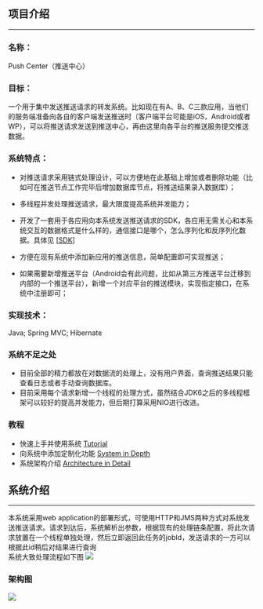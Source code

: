 ## 项目介绍
---------

### 名称：
Push Center（推送中心）   

### 目标：
一个用于集中发送推送请求的转发系统。比如现在有A、B、C三款应用，当他们的服务端准备向各自的客户端发送推送时（客户端平台可能是iOS，Android或者WP），可以将推送请求发送到推送中心，再由这里向各平台的推送服务提交推送数据。  

### 系统特点：
+ 对推送请求采用链式处理设计，可以方便地在此基础上增加或者删除功能（比如可在推送节点工作完毕后增加数据库节点，将推送结果录入数据库）；

+ 多线程并发处理推送请求，最大限度提高系统并发能力；  

+ 开发了一套用于各应用向本系统发送推送请求的SDK，各应用无需关心和本系统交互的数据格式是什么样的，通信接口是哪个，怎么序列化和反序列化数据。具体见 [[SDK](https://github.com/HAND-MAS/mas-service-sdk)]

+ 方便在现有系统中添加新应用的推送信息，简单配置即可实现推送；  

+ 如果需要新增推送平台（Android会有此问题，比如从第三方推送平台迁移到内部的一个推送平台），新增一个对应平台的推送模块，实现指定接口，在系统中注册即可；  



### 实现技术：
Java; Spring MVC; Hibernate  
    
### 系统不足之处
+ 目前全部的精力都放在对数据流的处理上，没有用户界面，查询推送结果只能查看日志或者手动查询数据库。
+ 目前采用每个请求新增一个线程的处理方式，虽然结合JDK6之后的多线程框架可以较好的提高并发能力，但后期打算采用NIO进行改进。

### 教程
+ 快速上手并使用系统 [Tutorial](https://github.com/HAND-MAS/PushCenter/wiki/Tutorial)
+ 向系统中添加定制化功能 [System in Depth](https://github.com/HAND-MAS/PushCenter/wiki/System-in-Depth)
+ 系统架构介绍 [Architecture in Detail]()

## 系统介绍
--------
本系统采用web application的部署形式，可使用HTTP和JMS两种方式对系统发送推送请求。请求到达后，系统解析出参数，根据现有的处理链条配置，将此次请求放置在一个线程单独处理，然后立即返回此任务的jobId，发送请求的一方可以根据此id稍后对结果进行查询  
系统大致处理流程如下图
<img src="http://dl.iteye.com/upload/picture/pic/129003/0d736416-9cf8-3dca-ac95-d5dde85d4b4d.png"/>

### 架构图
<img src="http://dl.iteye.com/upload/picture/pic/129009/e2cbde61-6ecd-381a-80c3-b182a23cb2d2.png"/>
